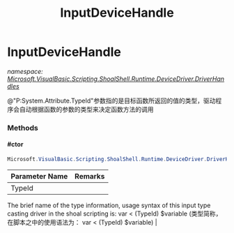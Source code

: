 ﻿---
title: InputDeviceHandle
---

# InputDeviceHandle
_namespace: [Microsoft.VisualBasic.Scripting.ShoalShell.Runtime.DeviceDriver.DriverHandles](N-Microsoft.VisualBasic.Scripting.ShoalShell.Runtime.DeviceDriver.DriverHandles.html)_

@"P:System.Attribute.TypeId"参数指的是目标函数所返回的值的类型，驱动程序会自动根据函数的参数的类型来决定函数方法的调用

### Methods

#### #ctor
```csharp
Microsoft.VisualBasic.Scripting.ShoalShell.Runtime.DeviceDriver.DriverHandles.InputDeviceHandle.#ctor(System.String,System.String)
```


|Parameter Name|Remarks|
|--------------|-------|
|TypeId|
 The brief name of the type information, usage syntax of this input type casting driver in the shoal scripting is:  var < (TypeId) $variable
 (类型简称，在脚本之中的使用语法为：  var < (TypeId) $variable)
 |





